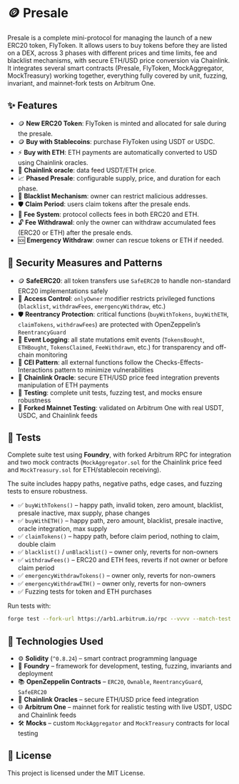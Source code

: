 # 🪙 Presale

Presale is a complete mini-protocol for managing the launch of a new ERC20 token, FlyToken. It allows users to buy tokens before they are listed on a DEX, across 3 phases with different prices and time limits, fee and blacklist mechanisms, with secure ETH/USD price conversion via Chainlink. It integrates several smart contracts (Presale, FlyToken, MockAggregator, MockTreasury) working together, everything fully covered by unit, fuzzing, invariant, and mainnet-fork tests on Arbitrum One.

## ✨ Features

- 🪙 **New ERC20 Token**: FlyToken is minted and allocated for sale during the presale.
- 🪙 **Buy with Stablecoins**: purchase FlyToken using USDT or USDC.
- ⚡ **Buy with ETH**: ETH payments are automatically converted to USD using Chainlink oracles.
- 🔗 **Chainlink oracle**: data feed USDT/ETH price.
- 📈 **Phased Presale**: configurable supply, price, and duration for each phase.
- 🚫 **Blacklist Mechanism**: owner can restrict malicious addresses.
- 🛡️ **Claim Period**: users claim tokens after the presale ends.
- 💸 **Fee System**: protocol collects fees in both ERC20 and ETH.
- 🔓 **Fee Withdrawal**: only the owner can withdraw accumulated fees (ERC20 or ETH) after the presale ends.
- 🆘 **Emergency Withdraw**: owner can rescue tokens or ETH if needed.

## 🔐 Security Measures and Patterns

- 🪙 **SafeERC20**: all token transfers use `SafeERC20` to handle non-standard ERC20 implementations safely
- 🔑 **Access Control**: `onlyOwner` modifier restricts privileged functions (`blacklist`, `withdrawFees`, `emergencyWithdraw`, etc.)
- 🛡️ **Reentrancy Protection**: critical functions (`buyWithTokens`, `buyWithETH`, `claimTokens`, `withdrawFees`) are protected with OpenZeppelin’s `ReentrancyGuard`
- 📢 **Event Logging**: all state mutations emit events (`TokensBought`, `ETHBought`, `TokensClaimed`, `FeeWithdrawn`, etc.) for transparency and off-chain monitoring
- 🧩 **CEI Pattern**: all external functions follow the Checks-Effects-Interactions pattern to minimize vulnerabilities
- 🔗 **Chainlink Oracle**: secure ETH/USD price feed integration prevents manipulation of ETH payments
- 🧪 **Testing**: complete unit tests, fuzzing test, and mocks ensure robustness
- 🔄 **Forked Mainnet Testing**: validated on Arbitrum One with real USDT, USDC, and Chainlink feeds

## 🧪 Tests

Complete suite test using **Foundry**, with forked Arbitrum RPC for integration and two mock contracts (`MockAggregator.sol` for the Chainlink price feed and `MockTreasury.sol` for ETH/stablecoin receiving).

The suite includes happy paths, negative paths, edge cases, and fuzzing tests to ensure robustness.

- ✅ `buyWithTokens()` – happy path, invalid token, zero amount, blacklist, presale inactive, max supply, phase changes
- ✅ `buyWithETH()` – happy path, zero amount, blacklist, presale inactive, oracle integration, max supply
- ✅ `claimTokens()` – happy path, before claim period, nothing to claim, double claim
- ✅ `blacklist()` / `unBlacklist()` – owner only, reverts for non-owners
- ✅ `withdrawFees()` – ERC20 and ETH fees, reverts if not owner or before claim period
- ✅ `emergencyWithdrawTokens()` – owner only, reverts for non-owners
- ✅ `emergencyWithdrawETH()` – owner only, reverts for non-owners
- ✅ Fuzzing tests for token and ETH purchases

Run tests with:

```bash
forge test --fork-url https://arb1.arbitrum.io/rpc --vvvv --match-test test_buyWithTokens
```

## 🧠 Technologies Used

- ⚙️ **Solidity** (`^0.8.24`) – smart contract programming language
- 🧪 **Foundry** – framework for development, testing, fuzzing, invariants and deployment
- 📚 **OpenZeppelin Contracts** – `ERC20`, `Ownable`, `ReentrancyGuard`, `SafeERC20`
- 🔗 **Chainlink Oracles** – secure ETH/USD price feed integration
- 🌐 **Arbitrum One** – mainnet fork for realistic testing with live USDT, USDC and Chainlink feeds
- 🛠️ **Mocks** – custom `MockAggregator` and `MockTreasury` contracts for local testing

## 📜 License

This project is licensed under the MIT License.
